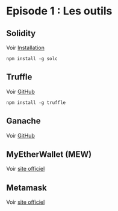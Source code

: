 # Episode 1 : Les outils

## Solidity
Voir [Installation](http://solidity.readthedocs.io/en/develop/installing-solidity.html)

    npm install -g solc


## Truffle
Voir [GitHub](https://github.com/trufflesuite/truffle)

    npm install -g truffle


## Ganache

Voir [GitHub](https://github.com/trufflesuite/ganache)


## MyEtherWallet (MEW)

Voir [site officiel](https://www.myetherwallet.com/)


## Metamask 

Voir [site officiel](https://metamask.io/)

